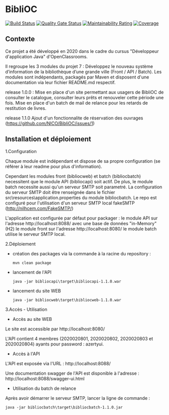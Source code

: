 # BibliOC

[![Build Status](https://travis-ci.com/NlCO/BibliOC.svg?branch=master)](https://travis-ci.com/NlCO/BibliOC)
[![Quality Gate Status](https://sonarcloud.io/api/project_badges/measure?project=NlCO_BibliOC&metric=alert_status)](https://sonarcloud.io/dashboard?id=NlCO_BibliOC)
[![Maintainability Rating](https://sonarcloud.io/api/project_badges/measure?project=NlCO_BibliOC&metric=sqale_rating)](https://sonarcloud.io/dashboard?id=NlCO_BibliOC)
[![Coverage](https://sonarcloud.io/api/project_badges/measure?project=NlCO_BibliOC&metric=coverage)](https://sonarcloud.io/dashboard?id=NlCO_BibliOC)

## Contexte
Ce projet a été développé en 2020 dans le cadre du cursus "Développeur d'application Java" d'OpenClassrooms.

Il regroupe les 3 modules du projet 7 : Développez le nouveau système d’information de la bibliothèque d’une grande ville (Front / API / Batch).
Les modules sont indépendants, packagés par Maven et disposent d'une documentation via leur fichier README.md respectif.
 
release 1.0.0 :
Mise en place d'un site permettant aux usagers de BibliOC de consulter le catalogue, consulter leurs prêts et renouveler cette période une fois. 
Mise en place d'un batch de mail de relance pour les retards de restitution de livres.

release 1.1.0
Ajout d'un fonctionnalite de réservation des ouvrages (https://github.com/NlCO/BibliOC/issues/1)

## Installation et déploiement
1.Configuration

Chaque module est indépendant et dispose de sa propre configuration (se référer à leur readme pour plus d'information).

Cependant les modules front (bibliocweb) et batch (bibliocbatch) necessitent que le module API (bibliocapi) soit actif.
De plus, le module batch necessite aussi qu'un serveur SMTP soit parametré. La configuration du serveur SMTP doit être renseignée dans le fichier src\resources\application.properties du module bibliocbatch.
Le repo est configuré pour l'utilisation d'un serveur SMTP local fakeSMTP (http://nilhcem.com/FakeSMTP/)

L'application est configurée par défaut pour packager : 
le module API sur l'adresse http://localhost:8088/ avec une base de données "in-Memory" (H2)
le module front sur l'adresse http://localhost:8080/
le module batch utilise le serveur SMTP local.
  
2.Déploiement

  * création des packages via la commande à la racine du repository :
  
        mvn clean package
    
  * lancement de l'API
    
        java -jar bibliocapi\target\bibliocapi-1.1.0.war

  * lancement du site WEB
    
        java -jar bibliocweb\target\bibliocweb-1.1.0.war
          
3.Accès - Utilisation

  * Accès au site WEB
  
Le site est accessible par http://localhost:8080/

L'API contient 4 membres (2020020801, 2020020802, 2020020803 et 2020020804) ayants pour password : azertyui.


  * Accès à l'API
    
L'API est exposée via l'URL : http://localhost:8088/

Une documentation swagger de l'API est disponible à l'adresse : http://localhost:8088/swagger-ui.html


  * Utilisation du batch de relance

Après avoir démarrer le serveur SMTP, lancer la ligne de commande :
   
    java -jar bibliocbatch\target\bibliocbatch-1.1.0.jar
